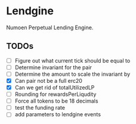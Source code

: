 # Lendgine

Numoen Perpetual Lending Engine.

## TODOs

- [ ] Figure out what current tick should be equal to
- [ ] Determine invariant for the pair
- [ ] Determine the amount to scale the invariant by
- [x] Can pair not be a full erc20
- [x] Can we get rid of totalUtilizedLP
- [ ] Rounding for rewardsPerLiqudity
- [ ] Force all tokens to be 18 decimals
- [ ] test the funding rate
- [ ] add parameters to lendgine events

